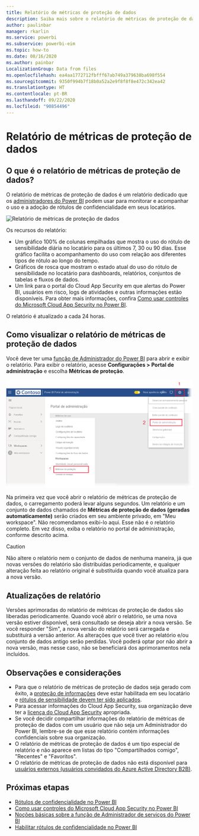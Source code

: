 ```yaml
---
title: Relatório de métricas de proteção de dados
description: Saiba mais sobre o relatório de métricas de proteção de dados
author: paulinbar
manager: rkarlin
ms.service: powerbi
ms.subservice: powerbi-eim
ms.topic: how-to
ms.date: 08/16/2020
ms.author: painbar
LocalizationGroup: Data from files
ms.openlocfilehash: ea4aa1772712fbfff67ab749a379638ba698f554
ms.sourcegitcommit: 9350f994b7f18b0a52a2e9f8f8f8e472c342ea42
ms.translationtype: HT
ms.contentlocale: pt-BR
ms.lasthandoff: 09/22/2020
ms.locfileid: "90854496"
---
```

# <a name="data-protection-metrics-report"></a>Relatório de métricas de proteção de dados

## <a name="what-is-the-data-protection-metrics-report"></a>O que é o relatório de métricas de proteção de dados?
O relatório de métricas de proteção de dados é um relatório dedicado que os [administradores do Power BI](./service-admin-role.md) podem usar para monitorar e acompanhar o uso e a adoção de rótulos de confidencialidade em seus locatários.

![Relatório de métricas de proteção de dados](./media/service-security-data-protection-metrics-report/protection-metrics-seven-days-1.png)
 
Os recursos do relatório:
* Um gráfico 100% de colunas empilhadas que mostra o uso do rótulo de sensibilidade diária no locatário para os últimos 7, 30 ou 90 dias. Esse gráfico facilita o acompanhamento do uso com relação aos diferentes tipos de rótulo ao longo do tempo.
* Gráficos de rosca que mostram o estado atual do uso do rótulo de sensibilidade no locatário para dashboards, relatórios, conjuntos de tabelas e fluxos de dados.
* Um link para o portal do Cloud App Security em que alertas do Power BI, usuários em risco, logs de atividades e outras informações estão disponíveis. Para obter mais informações, confira [Como usar controles do Microsoft Cloud App Security no Power BI](./service-security-using-microsoft-cloud-app-security-controls.md).

O relatório é atualizado a cada 24 horas.

## <a name="viewing-the-data-protection-metrics-report"></a>Como visualizar o relatório de métricas de proteção de dados

Você deve ter uma [função de Administrador do Power BI](./service-admin-role.md) para abrir e exibir o relatório.
Para exibir o relatório, acesse **Configurações > Portal de administração** e escolha **Métricas de proteção**.

![portal de administração de métricas de proteção](./media/service-security-data-protection-metrics-report/protection-metrics-admin-portal.png)
 
 
Na primeira vez que você abrir o relatório de métricas de proteção de dados, o carregamento poderá levar alguns segundos. Um relatório e um conjunto de dados chamados de **Métricas de proteção de dados (geradas automaticamente)** serão criados em seu ambiente privado, em "Meu workspace". Não recomendamos exibi-lo aqui. Esse não é o relatório completo. Em vez disso, exiba o relatório no portal de administração, conforme descrito acima.

> [!CAUTION]
> Não altere o relatório nem o conjunto de dados de nenhuma maneira, já que novas versões do relatório são distribuídas periodicamente, e qualquer alteração feita ao relatório original é substituída quando você atualiza para a nova versão.

## <a name="report-updates"></a>Atualizações de relatório

Versões aprimoradas do relatório de métricas de proteção de dados são liberadas periodicamente. Quando você abrir o relatório, se uma nova versão estiver disponível, será consultado se deseja abrir a nova versão. Se você responder "Sim", a nova versão do relatório será carregada e substituirá a versão anterior. As alterações que você tiver ao relatório e/ou conjunto de dados antigo serão perdidas. Você poderá optar por não abrir a nova versão, mas nesse caso, não se beneficiará dos aprimoramentos nela incluídos. 
## <a name="notes-and-considerations"></a>Observações e considerações
* Para que o relatório de métricas de proteção de dados seja gerado com êxito, a [proteção de informações](./service-security-enable-data-sensitivity-labels.md) deve estar habilitada em seu locatário e [rótulos de sensibilidade devem ter sido aplicados](./service-security-apply-data-sensitivity-labels.md). 
* Para acessar informações do Cloud App Security, sua organização deve ter a [licença do Cloud App Security](./service-security-using-microsoft-cloud-app-security-controls.md#cloud-app-security-licensing) apropriada.
* Se você decidir compartilhar informações do relatório de métricas de proteção de dados com um usuário que não seja um Administrador do Power BI, lembre-se de que esse relatório contém informações confidenciais sobre sua organização.
* O relatório de métricas de proteção de dados é um tipo especial de relatório e não aparece em listas do tipo "Compartilhados comigo", "Recentes" e "Favoritos".
* O relatório de métricas de proteção de dados não está disponível para [usuários externos (usuários convidados do Azure Active Directory B2B)](./service-admin-azure-ad-b2b.md).
## <a name="next-steps"></a>Próximas etapas
* [Rótulos de confidencialidade no Power BI](./service-security-sensitivity-label-overview.md)
* [Como usar controles do Microsoft Cloud App Security no Power BI](service-security-using-microsoft-cloud-app-security-controls.md)
* [Noções básicas sobre a função de Administrador de serviços do Power BI](service-admin-role.md)
* [Habilitar rótulos de confidencialidade no Power BI](service-security-enable-data-sensitivity-labels.md)